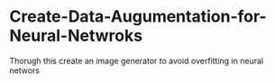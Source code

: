 # Create-Data-Augumentation-for-Neural-Netwroks
Thorugh this create an image generator to avoid overfitting in neural networs
